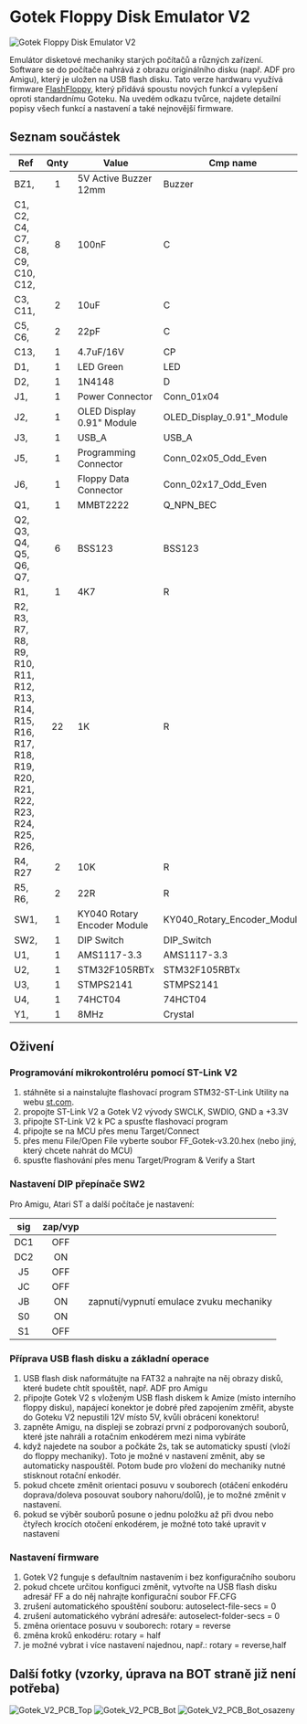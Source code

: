 # Gotek Floppy Disk Emulator V2

![Gotek Floppy Disk Emulator V2](Fotky/Gotek_V2_PCB_Top_osazeny.jpg "Gotek Floppy Disk Emulator V2")

Emulátor disketové mechaniky starých počítačů a různých zařízení. Software se do počítače nahrává z obrazu originálního disku (např. ADF pro Amigu), který je uložen na USB flash disku. Tato verze hardwaru využívá firmware [FlashFloppy](https://github.com/keirf/FlashFloppy/wiki), který přidává spoustu nových funkcí a vylepšení oproti standardnímu Goteku. Na uvedém odkazu tvůrce, najdete detailní popisy všech funkcí a nastavení a také nejnovější firmware.

## Seznam součástek

| **Ref**                                                                                                  | **Qnty** | **Value**                   | **Cmp name**                   |
| -------------------------------------------------------------------------------------------------------- | :------: | --------------------------- | ------------------------------ |
| BZ1,                                                                                                     | 1        | 5V Active Buzzer 12mm       | Buzzer                         |
| C1, C2, C4, C7, C8, C9, C10, C12,                                                                        | 8        | 100nF                       | C                              |
| C3, C11,                                                                                                 | 2        | 10uF                        | C                              |
| C5, C6,                                                                                                  | 2        | 22pF                        | C                              |
| C13,                                                                                                     | 1        | 4.7uF/16V                   | CP                             |
| D1,                                                                                                      | 1        | LED Green                   | LED                            |
| D2,                                                                                                      | 1        | 1N4148                      | D                              |
| J1,                                                                                                      | 1        | Power Connector             | Conn\_01x04                    |
| J2,                                                                                                      | 1        | OLED Display 0.91" Module   | OLED\_Display\_0.91"\_Module   |
| J3,                                                                                                      | 1        | USB\_A                      | USB\_A                         |
| J5,                                                                                                      | 1        | Programming Connector       | Conn\_02x05\_Odd\_Even         |
| J6,                                                                                                      | 1        | Floppy Data Connector       | Conn\_02x17\_Odd\_Even         |
| Q1,                                                                                                      | 1        | MMBT2222                    | Q\_NPN\_BEC                    |
| Q2, Q3, Q4, Q5, Q6, Q7,                                                                                  | 6        | BSS123                      | BSS123                         |
| R1,                                                                                                      | 1        | 4K7                         | R                              |
| R2, R3, R7, R8, R9, R10, R11, R12, R13, R14, R15, R16, R17, R18, R19, R20, R21, R22, R23, R24, R25, R26, | 22       | 1K                          | R                              |
| R4, R27                                                                                                  | 2        | 10K                         | R                              |
| R5, R6,                                                                                                  | 2        | 22R                         | R                              |
| SW1,                                                                                                     | 1        | KY040 Rotary Encoder Module | KY040\_Rotary\_Encoder\_Module |
| SW2,                                                                                                     | 1        | DIP Switch                  | DIP\_Switch                    |
| U1,                                                                                                      | 1        | AMS1117-3.3                 | AMS1117-3.3                    |
| U2,                                                                                                      | 1        | STM32F105RBTx               | STM32F105RBTx                  |
| U3,                                                                                                      | 1        | STMPS2141                   | STMPS2141                      |
| U4,                                                                                                      | 1        | 74HCT04                     | 74HCT04                        |
| Y1,                                                                                                      | 1        | 8MHz                        | Crystal                        |

## Oživení

### Programování mikrokontroléru pomocí ST-Link V2

1. stáhněte si a nainstalujte flashovací program STM32-ST-Link Utility na webu [st.com](https://www.st.com/en/development-tools/stsw-link004.html).
2. propojte ST-Link V2 a Gotek V2 vývody SWCLK, SWDIO, GND a +3.3V
3. připojte ST-Link V2 k PC a spusťte flashovací program
4. připojte se na MCU přes menu Target/Connect
5. přes menu File/Open File vyberte soubor FF_Gotek-v3.20.hex (nebo jiný, který chcete nahrát do MCU)
6. spusťte flashování přes menu Target/Program & Verify a Start

### Nastavení DIP přepínače SW2

Pro Amigu, Atari ST a další počítače je nastavení:

| **sig** | **zap/vyp** |                                         |
| :-----: | :---------: | --------------------------------------- |
| DC1     | OFF         |                                         |
| DC2     | ON          |                                         |
| J5      | OFF         |                                         |
| JC      | OFF         |                                         |
| JB      | ON          | zapnutí/vypnutí emulace zvuku mechaniky |
| S0      | ON          |                                         |
| S1      | OFF         |                                         |

### Příprava USB flash disku a základní operace

1. USB flash disk naformátujte na FAT32 a nahrajte na něj obrazy disků, které budete chtít spouštět, např. ADF pro Amigu
2. připojte Gotek V2 s vloženým USB flash diskem k Amize (místo interního floppy disku), napájecí konektor je dobré před zapojením změřit, abyste do Goteku V2 nepustili 12V místo 5V, kvůli obrácení konektoru!
3. zapněte Amigu, na displeji se zobrazí první z podporovaných souborů, které jste nahráli a rotačním enkodérem mezi nima vybíráte
4. když najedete na soubor a počkáte 2s, tak se automaticky spustí (vloží do floppy mechaniky). Toto je možné v nastavení změnit, aby se automaticky naspouštěl. Potom bude pro vložení do mechaniky nutné stisknout rotační enkodér.
5. pokud chcete změnit orientaci posuvu v souborech (otáčení enkodéru doprava/doleva posouvat soubory nahoru/dolů), je to možné změnit v nastavení.
6. pokud se výběr souborů posune o jednu položku až při dvou nebo čtyřech krocích otočení enkodérem, je možné toto také upravit v nastavení

### Nastavení firmware

1. Gotek V2 funguje s defaultním nastavením i bez konfiguračního souboru
2. pokud chcete určitou konfiguci změnit, vytvořte na USB flash disku adresář FF a do něj nahrajte konfigurační soubor FF.CFG
3. zrušení automatického spouštění souboru: autoselect-file-secs = 0
4. zrušení automatického vybrání adresáře: autoselect-folder-secs = 0
5. změna orientace posuvu v souborech: rotary = reverse
6. změna kroků enkodéru: rotary = half
7. je možné vybrat i více nastavení najednou, např.: rotary = reverse,half

## Další fotky (vzorky, úprava na BOT straně již není potřeba)

![Gotek_V2_PCB_Top](Fotky/Gotek_V2_PCB_Top.jpg "Gotek_V2_PCB_Top")
![Gotek_V2_PCB_Bot](Fotky/Gotek_V2_PCB_Bot.jpg "Gotek_V2_PCB_Bot")
![Gotek_V2_PCB_Bot_osazeny](Fotky/Gotek_V2_PCB_Bot_osazeny.jpg "Gotek_V2_PCB_Bot_osazeny")
